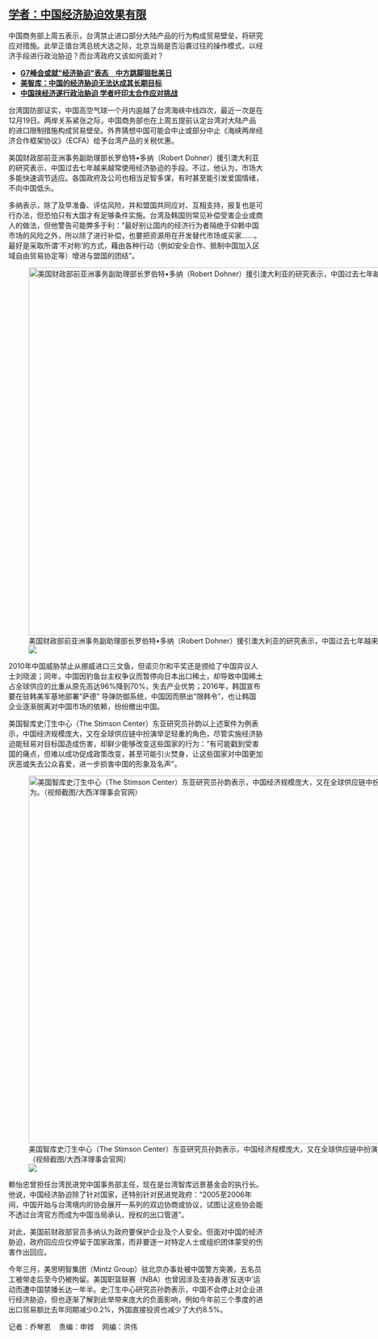 <!--1703102940000-->
[学者：中国经济胁迫效果有限](https://www.rfa.org/mandarin/yataibaodao/junshiwaijiao/lu-12202023144238.html)
------

<p><span class="result-title">中国商务部上周五表示，台湾禁止进口部分大陆产品的行为构成贸易壁垒，将研究应对措施。此举正值台湾总统大选之际，北京当局是否沿袭过往的操作模式，以经济手段进行政治胁迫？而台湾政府又该如何面对？ </span></p><ul><li><strong><a href="https://www.rfa.org/mandarin/yataibaodao/junshiwaijiao/al-05162023131022.html">G7峰会或就"经济胁迫"表态　中方跳脚狠批美日</a></strong></li><li><strong><a href="https://www.rfa.org/mandarin/yataibaodao/junshiwaijiao/tj-03222023113801.html">美智库：中国的经济胁迫无法达成其长期目标</a></strong></li><li><a href="https://www.rfa.org/mandarin/yataibaodao/junshiwaijiao/tj-10062022131501.html"><strong>中国挟经济遂行政治胁迫 学者吁印太合作应对挑战</strong></a></li></ul><p><span style="font-weight: 400;">台湾国防部证实，中国高空气球一个月内逾越了台湾海峡中线四次，最近一次是在12月19日。两岸关系紧张之际，中国商务部也在上周五提前认定台湾对大陆产品的进口限制措施构成贸易壁垒。外界猜想中国可能会中止或部分中止《海峡两岸经济合作框架协议》（ECFA）给予台湾产品的关税优惠。</span></p><p><span style="font-weight: 400;">美国财政部前亚洲事务副助理部长罗伯特•多纳（Robert Dohner）援引澳大利亚的研究表示，中国过去七年越来越常使用经济胁迫的手段。不过，他认为，市场大多能快速调节适应。各国政府及公司也相当足智多谋，有时甚至能引发爱国情绪，不向中国低头。</span></p><p><span style="font-weight: 400;">多纳表示，除了及早准备、评估风险，并和盟国共同应对、互相支持，报复也是可行办法，但恐怕只有大国才有足够条件实施。台湾及韩国则常见补偿受害企业或商人的做法，但他警告可能弊多于利：“最好别让国内的经济行为者隔绝于仰赖中国市场的风险之外，所以除了进行补偿，也要把资源用在开发替代市场或买家……。最好是采取所谓‘不对称’的方式，藉由各种行动（例如安全合作、抵制中国加入区域自由贸易协定等）增进与盟国的团结”。</span></p><p><span style="font-weight: 400;"><figure class="image-richtext image-inline captioned" style="width:1296px;"><img alt="美国财政部前亚洲事务副助理部长罗伯特•多纳（Robert Dohner）援引澳大利亚的研究表示，中国过去七年越来越常使用经济胁迫的手段。（视频截图大西洋理事会官网）" height="729" src="https://www.rfa.org/mandarin/yataibaodao/junshiwaijiao/lu-12202023144238.html/screenshot-84.png/@@images/2803c638-cc29-4b10-be5e-49cd02d7fad0.png" title="Screenshot (84).png" width="1296"/><figcaption class="image-caption">美国财政部前亚洲事务副助理部长罗伯特•多纳（Robert Dohner）援引澳大利亚的研究表示，中国过去七年越来越常使用经济胁迫的手段。（视频截图大西洋理事会官网）</figcaption><small></small><div id="zoomattribute"><a data-caption="美国财政部前亚洲事务副助理部长罗伯特•多纳（Robert Dohner）援引澳大利亚的研究表示，中国过去七年越来越常使用经济胁迫的手段。（视频截图大西洋理事会官网）" data-fancybox="" href="https://www.rfa.org/mandarin/yataibaodao/junshiwaijiao/lu-12202023144238.html/screenshot-84.png" id="single_image" title="美国财政部前亚洲事务副助理部长罗伯特•多纳（Robert Dohner）援引澳大利亚的研究表示，中国过去七年越来越常使用经济胁迫的手段。（视频截图大西洋理事会官网）"><img src="/++plone++rfa-resources/img/icon-zoom.png"/></a></div></figure></span></p><p><span style="font-weight: 400;">2010年中国威胁禁止从挪威进口三文鱼，但诺贝尔和平奖还是颁给了中国异议人士刘晓波；同年，中国因钓鱼台主权争议而暂停向日本出口稀土，却导致中国稀土占全球供应的比重从原先高达96%降到70%，失去产业优势；2016年，韩国宣布要在驻韩美军基地部署“萨德” 导弹防御系统，中国因而祭出“限韩令”，也让韩国企业逐渐脱离对中国市场的依赖，纷纷撤出中国。</span></p><p><span style="font-weight: 400;">美国智库史汀生中心（The Stimson Center）东亚研究员孙韵以上述案件为例表示，中国经济规模庞大，又在全球供应链中扮演举足轻重的角色，尽管实施经济胁迫能轻易对目标国造成伤害，却鲜少能够改变这些国家的行为：“有可能戳到受害国的痛点，但难以成功促成政策改变，甚至可能引火焚身，让这些国家对中国更加厌恶或失去公众喜爱，进一步损害中国的形象及名声”。  <br/></span></p><p><span style="font-weight: 400;"><figure class="image-richtext image-inline captioned" style="width:1296px;"><img alt="美国智库史汀生中心（The Stimson Center）东亚研究员孙韵表示，中国经济规模庞大，又在全球供应链中扮演举足轻重的角色，尽管实施经济胁迫能轻易对目标国造成伤害，却鲜少能够改变这些国家的行为。（视频截图/大西洋理事会官网）" height="729" src="https://www.rfa.org/mandarin/yataibaodao/junshiwaijiao/lu-12202023144238.html/screenshot-86.png/@@images/ab7c075b-eb37-4952-a750-145aa2f885a5.png" title="Screenshot (86).png" width="1296"/><figcaption class="image-caption">美国智库史汀生中心（The Stimson Center）东亚研究员孙韵表示，中国经济规模庞大，又在全球供应链中扮演举足轻重的角色，尽管实施经济胁迫能轻易对目标国造成伤害，却鲜少能够改变这些国家的行为。（视频截图/大西洋理事会官网）</figcaption><small></small><div id="zoomattribute"><a data-caption="美国智库史汀生中心（The Stimson Center）东亚研究员孙韵表示，中国经济规模庞大，又在全球供应链中扮演举足轻重的角色，尽管实施经济胁迫能轻易对目标国造成伤害，却鲜少能够改变这些国家的行为。（视频截图/大西洋理事会官网）" data-fancybox="" href="https://www.rfa.org/mandarin/yataibaodao/junshiwaijiao/lu-12202023144238.html/screenshot-86.png" id="single_image" title="美国智库史汀生中心（The Stimson Center）东亚研究员孙韵表示，中国经济规模庞大，又在全球供应链中扮演举足轻重的角色，尽管实施经济胁迫能轻易对目标国造成伤害，却鲜少能够改变这些国家的行为。（视频截图/大西洋理事会官网）"><img src="/++plone++rfa-resources/img/icon-zoom.png"/></a></div></figure></span></p><p><span style="font-weight: 400;">赖怡忠曾担任台湾民进党中国事务部主任，现在是台湾智库远景基金会的执行长。他说，中国经济胁迫除了针对国家，还特别针对民进党政府：“2005至2006年间，中国开始与台湾境内的协会展开一系列的双边协商或协议，试图让这些协会能不透过台湾官方而成为中国当局承认、授权的出口管道”。</span></p><p><span style="font-weight: 400;">对此，美国前财政部官员多纳认为政府要保护企业及个人安全。但面对中国的经济胁迫，政府回应应仅停留于国家政策，而非要逐一对特定人士或组织团体蒙受的伤害作出回应。</span></p><p><span style="font-weight: 400;">今年三月，美思明智集团（Mintz Group）驻北京办事处被中国警方突袭，五名员工被带走后至今仍被拘留。美国职篮联赛（NBA）也曾因涉及支持香港‘反送中’运动而遭中国禁播长达一年半。史汀生中心研究员孙韵表示，中国不会停止对企业进行经济胁迫，但也逐渐了解到此举带来庞大的负面影响，例如今年前三个季度的进出口贸易额比去年同期减少0.2%，外国直接投资也减少了大约8.5%。</span></p><p><span style="font-weight: 400;">记者：乔琴恩</span>    <span style="font-weight: 400;">责编：申铧    </span> <span style="font-weight: 400;">网编：洪伟</span></p>
